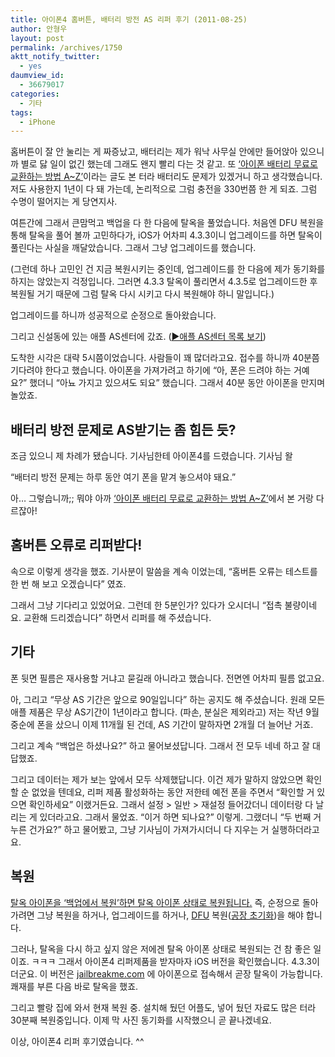```yaml
---
title: 아이폰4 홈버튼, 배터리 방전 AS 리퍼 후기 (2011-08-25)
author: 안형우
layout: post
permalink: /archives/1750
aktt_notify_twitter:
  - yes
daumview_id:
  - 36679017
categories:
  - 기타
tags:
  - iPhone
---
```

홈버튼이 잘 안 눌리는 게 짜증났고, 배터리는 제가 워낙 사무실 안에만 들어앉아 있으니까 별로 닳 일이 없긴 했는데 그래도 왠지 빨리 다는 것 같고. 또 [&#8216;아이폰 배터리 무료로 교환하는 방법 A~Z&#8217;][1]이라는 글도 본 터라 배터리도 문제가 있겠거니 하고 생각했습니다. 저도 사용한지 1년이 다 돼 가는데, 논리적으로 그럼 충전을 330번쯤 한 게 되죠. 그럼 수명이 떨어지는 게 당연지사.

여튼간에 그래서 큰맘먹고 백업을 다 한 다음에 탈옥을 풀었습니다. 처음엔 DFU 복원을 통해 탈옥을 풀어 볼까 고민하다가, iOS가 어차피 4.3.3이니 업그레이드를 하면 탈옥이 풀린다는 사실을 깨달았습니다. 그래서 그냥 업그레이드를 했습니다.

(그런데 하나 고민인 건 지금 복원시키는 중인데, 업그레이드를 한 다음에 제가 동기화를 하지는 않았는지 걱정입니다. 그러면 4.3.3 탈옥이 풀리면서 4.3.5로 업그레이드한 후 복원될 거기 때문에 그럼 탈옥 다시 시키고 다시 복원해야 하니 말입니다.)

업그레이드를 하니까 성공적으로 순정으로 돌아왔습니다.

그리고 신설동에 있는 애플 AS센터에 갔죠. ([▶애플 AS센터 목록 보기][2])

도착한 시각은 대략 5시쯤이었습니다. 사람들이 꽤 많더라고요. 접수를 하니까 40분쯤 기다려야 한다고 했습니다. 아이폰을 가져가려고 하기에 &#8220;아, 폰은 드려야 하는 거예요?&#8221; 했더니 &#8220;아뇨 가지고 있으셔도 되요&#8221; 했습니다. 그래서 40분 동안 아이폰을 만지며 놀았죠.

## 배터리 방전 문제로 AS받기는 좀 힘든 듯?

조금 있으니 제 차례가 됐습니다. 기사님한테 아이폰4를 드렸습니다. 기사님 왈

&#8220;배터리 방전 문제는 하루 동안 여기 폰을 맡겨 놓으셔야 돼요.&#8221;

아… 그렇습니까;; 뭐야 아까 [&#8216;아이폰 배터리 무료로 교환하는 방법 A~Z&#8217;][1]에서 본 거랑 다르잖아!

## 홈버튼 오류로 리퍼받다!

속으로 이렇게 생각을 했죠. 기사분이 말씀을 계속 이었는데, &#8220;홈버튼 오류는 테스트를 한 번 해 보고 오겠습니다&#8221; 였죠.

그래서 그냥 기다리고 있었어요. 그런데 한 5분인가? 있다가 오시더니 &#8220;접촉 불량이네요. 교환해 드리겠습니다&#8221; 하면서 리퍼를 해 주셨습니다.

## 기타

폰 뒷면 필름은 재사용할 거냐고 묻길래 아니라고 했습니다. 전면엔 어차피 필름 없고요.

아, 그리고 &#8220;무상 AS 기간은 앞으로 90일입니다&#8221; 하는 공지도 해 주셨습니다. 원래 모든 애플 제품은 무상 AS기간이 1년이라고 합니다. (파손, 분실은 제외라고) 저는 작년 9월 중순에 폰을 샀으니 이제 11개월 된 건데, AS 기간이 말하자면 2개월 더 늘어난 거죠.

그리고 계속 &#8220;백업은 하셨나요?&#8221; 하고 물어보셨답니다. 그래서 전 모두 네네 하고 잘 대답했죠.

그리고 데이터는 제가 보는 앞에서 모두 삭제했답니다. 이건 제가 말하지 않았으면 확인할 순 없었을 텐데요, 리퍼 제품 활성화하는 동안 저한테 예전 폰을 주면서 &#8220;확인할 거 있으면 확인하세요&#8221; 이랬거든요. 그래서 설정 > 일반 > 재설정 들어갔더니 데이터랑 다 날리는 게 있더라고요. 그래서 물었죠. &#8220;이거 하면 되나요?&#8221; 이렇게. 그랬더니 &#8220;두 번째 거 누른 건가요?&#8221; 하고 물어봤고, 그냥 기사님이 가져가시더니 다 지우는 거 실행하더라고요.

## 복원

[탈옥 아이폰을 &#8216;백업에서 복원&#8217;하면 탈옥 아이폰 상태로 복원됩니다.][3] 즉, 순정으로 돌아가려면 그냥 복원을 하거나, 업그레이드를 하거나, [DFU][4] 복원([공장 초기화][5])을 해야 합니다.

그러나, 탈옥을 다시 하고 싶지 않은 저에겐 탈옥 아이폰 상태로 복원되는 건 참 좋은 일이죠. ㅋㅋㅋ 그래서 아이폰4 리퍼제품을 받자마자 iOS 버전을 확인했습니다. 4.3.3이더군요. 이 버전은 [jailbreakme.com][6] 에 아이폰으로 접속해서 곧장 탈옥이 가능합니다. 쾌재를 부른 다음 바로 탈옥을 했죠.

그리고 빨랑 집에 와서 현재 복원 중. 설치해 뒀던 어플도, 넣어 뒀던 자료도 많은 터라 30분째 복원중입니다. 이제 막 사진 동기화를 시작했으니 곧 끝나겠네요.

이상, 아이폰4 리퍼 후기였습니다. ^^

 [1]: http://www.ohmynews.com/NWS_Web/View/at_pg.aspx?CNTN_CD=A0001526161
 [2]: http://www.apple.com/kr/support/center/index.html
 [3]: http://mytory.net/archives/1690 "아이튠스에서 탈옥 아이폰을 복원하면 탈옥 상태 그대로 복원된다"
 [4]: http://mytory.net/archives/1379 "[링크] 아이폰 DFU 모드 진입에 관한 가장 훌륭한 한국어 동영상"
 [5]: http://www.google.co.kr/search?sourceid=chrome&ie=UTF-8&q=%EC%95%84%EC%9D%B4%ED%8F%B0+%EA%B3%B5%EC%9E%A5+%EC%B4%88%EA%B8%B0%ED%99%94
 [6]: http://www.jailbreakme.com/